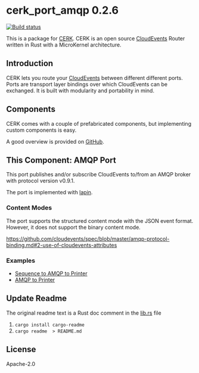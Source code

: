 # cerk_port_amqp 0.2.6

[![Build status](https://badge.buildkite.com/4494e29d5f2c47e3fe998af46dff78a447800a76a68024e392.svg?branch=master)](https://buildkite.com/ce-rust/cerk)


This is a package for [CERK](https://github.com/ce-rust/cerk).
CERK is an open source [CloudEvents](https://github.com/cloudevents/spec) Router written in Rust with a MicroKernel architecture.

## Introduction

CERK lets you route your [CloudEvents](https://github.com/cloudevents/spec) between different different ports.
Ports are transport layer bindings over which CloudEvents can be exchanged.
It is built with modularity and portability in mind.

## Components

CERK comes with a couple of prefabricated components, but implementing custom components is easy.

A good overview is provided on [GitHub](https://github.com/ce-rust/cerk/).

## This Component: AMQP Port

This port publishes and/or subscribe CloudEvents to/from an AMQP broker with protocol version v0.9.1.

The port is implemented with [lapin](https://github.com/CleverCloud/lapin).

### Content Modes

The port supports the structured content mode with the JSON event format.
However, it does not support the binary content mode.

<https://github.com/cloudevents/spec/blob/master/amqp-protocol-binding.md#2-use-of-cloudevents-attributes>

### Examples

 * [Sequence to AMQP to Printer](https://github.com/ce-rust/cerk/tree/master/examples/src/sequence_to_amqp_to_printer/)
 * [AMQP to Printer](https://github.com/ce-rust/cerk/tree/master/examples/src/amqp_to_printer/)


## Update Readme

The original readme text is a Rust doc comment in the [lib.rs](./src/lib.rs) file

1. `cargo install cargo-readme`
2. `cargo readme  > README.md`

## License

Apache-2.0
